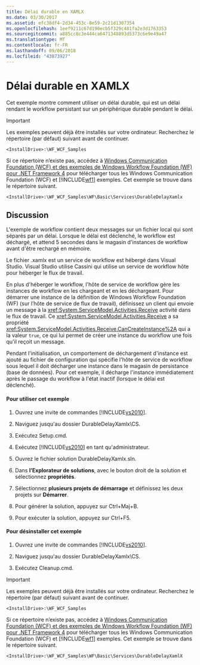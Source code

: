 ```yaml
---
title: Délai durable en XAMLX
ms.date: 03/30/2017
ms.assetid: efc38df4-2d34-453c-8e59-2c21d1307354
ms.openlocfilehash: 1eef9211c67d190ecb5f329c481fa2e3d1763353
ms.sourcegitcommit: a885cc8c3e444ca6471348893d5373c6e9e49a47
ms.translationtype: MT
ms.contentlocale: fr-FR
ms.lasthandoff: 09/06/2018
ms.locfileid: "43873927"
---
```

# <a name="durable-delay-in-xamlx"></a>Délai durable en XAMLX
Cet exemple montre comment utiliser un délai durable, qui est un délai rendant le workflow persistant sur un périphérique durable pendant le délai.  
  
> [!IMPORTANT]
>  Les exemples peuvent déjà être installés sur votre ordinateur. Recherchez le répertoire (par défaut) suivant avant de continuer.  
>   
>  `<InstallDrive>:\WF_WCF_Samples`  
>   
>  Si ce répertoire n’existe pas, accédez à [Windows Communication Foundation (WCF) et des exemples de Windows Workflow Foundation (WF) pour .NET Framework 4](https://go.microsoft.com/fwlink/?LinkId=150780) pour télécharger tous les Windows Communication Foundation (WCF) et [!INCLUDE[wf1](../../../../includes/wf1-md.md)] exemples. Cet exemple se trouve dans le répertoire suivant.  
>   
>  `<InstallDrive>:\WF_WCF_Samples\WF\Basic\Services\DurableDelayXamlx`  
  
## <a name="discussion"></a>Discussion  
 L'exemple de workflow contient deux messages sur un fichier local qui sont séparés par un délai. Lorsque le délai est déclenché, le workflow est déchargé, et attend 5 secondes dans le magasin d'instances de workflow avant d'être rechargé en mémoire.  
  
 Le fichier .xamlx est un service de workflow est hébergé dans Visual Studio. Visual Studio utilise Cassini qui utilise un service de workflow hôte pour héberger le flux de travail.  
  
 En plus d'héberger le workflow, l'hôte de service de workflow gère les instances de workflow en les chargeant et en les déchargeant. Pour démarrer une instance de la définition de Windows Workflow Foundation (WF) (sur l’hôte de service de flux de travail), définissez un client qui envoie un message à la <xref:System.ServiceModel.Activities.Receive> activité dans le flux de travail. Ce <xref:System.ServiceModel.Activities.Receive> a sa propriété <xref:System.ServiceModel.Activities.Receive.CanCreateInstance%2A> qui a la valeur `true`, ce qui lui permet de créer une instance du workflow une fois qu'il reçoit un message.  
  
 Pendant l'initialisation, un comportement de déchargement d'instance est ajouté au fichier de configuration qui spécifie l'hôte de service de workflow sous lequel il doit décharger une instance dans le magasin de persistance (base de données). Pour cet exemple, il décharge l'instance immédiatement après le passage du workflow à l'état inactif (lorsque le délai est déclenché).  
  
#### <a name="to-use-this-sample"></a>Pour utiliser cet exemple  
  
1.  Ouvrez une invite de commandes [!INCLUDE[vs2010](../../../../includes/vs2010-md.md)].  
  
2.  Naviguez jusqu'au dossier DurableDelayXamlx\CS.  
  
3.  Exécutez Setup.cmd.  
  
4.  Exécutez [!INCLUDE[vs2010](../../../../includes/vs2010-md.md)] en tant qu'administrateur.  
  
5.  Ouvrez le fichier solution DurableDelayXamlx.sln.  
  
6.  Dans **l’Explorateur de solutions**, avec le bouton droit de la solution et sélectionnez **propriétés**.  
  
7.  Sélectionnez **plusieurs projets de démarrage** et définissez les deux projets sur **Démarrer**.  
  
8.  Pour générer la solution, appuyez sur Ctrl+Maj+B.  
  
9. Pour exécuter la solution, appuyez sur Ctrl+F5.  
  
#### <a name="to-uninstall-this-sample"></a>Pour désinstaller cet exemple  
  
1.  Ouvrez une invite de commandes [!INCLUDE[vs2010](../../../../includes/vs2010-md.md)].  
  
2.  Naviguez jusqu'au dossier DurableDelayXamlx\CS.  
  
3.  Exécutez Cleanup.cmd.  
  
> [!IMPORTANT]
>  Les exemples peuvent déjà être installés sur votre ordinateur. Recherchez le répertoire (par défaut) suivant avant de continuer.  
>   
>  `<InstallDrive>:\WF_WCF_Samples`  
>   
>  Si ce répertoire n’existe pas, accédez à [Windows Communication Foundation (WCF) et des exemples de Windows Workflow Foundation (WF) pour .NET Framework 4](https://go.microsoft.com/fwlink/?LinkId=150780) pour télécharger tous les Windows Communication Foundation (WCF) et [!INCLUDE[wf1](../../../../includes/wf1-md.md)] exemples. Cet exemple se trouve dans le répertoire suivant.  
>   
>  `<InstallDrive>:\WF_WCF_Samples\WF\Basic\Services\DurableDelayXamlX`
